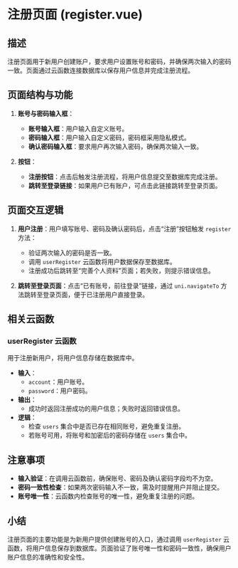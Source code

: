 # 注册页面 (register.vue)

## 描述
注册页面用于新用户创建账户，要求用户设置账号和密码，并确保两次输入的密码一致。页面通过云函数连接数据库以保存用户信息并完成注册流程。

## 页面结构与功能
1. **账号与密码输入框**：
   - **账号输入框**：用户输入自定义账号。
   - **密码输入框**：用户输入自定义密码，密码框采用隐私模式。
   - **确认密码输入框**：要求用户再次输入密码，确保两次输入一致。

2. **按钮**：
   - **注册按钮**：点击后触发注册流程，将用户信息提交至数据库完成注册。
   - **跳转至登录链接**：如果用户已有账户，可点击此链接跳转至登录页面。

## 页面交互逻辑
1. **用户注册**：用户填写账号、密码及确认密码后，点击“注册”按钮触发 `register` 方法：
   - 验证两次输入的密码是否一致。
   - 调用 `userRegister` 云函数将用户数据保存至数据库。
   - 注册成功后跳转至“完善个人资料”页面；若失败，则提示错误信息。

2. **跳转至登录页面**：点击“已有账号，前往登录”链接，通过 `uni.navigateTo` 方法跳转至登录页面，便于已注册用户直接登录。

## 相关云函数

### userRegister 云函数
用于注册新用户，将用户信息存储在数据库中。
- **输入**：
  - `account`：用户账号。
  - `password`：用户密码。
- **输出**：
  - 成功时返回注册成功的用户信息；失败时返回错误信息。
- **逻辑**：
  - 检查 `users` 集合中是否已存在相同账号，避免重复注册。
  - 若账号可用，将账号和加密后的密码存储在 `users` 集合中。

## 注意事项
- **输入验证**：在调用云函数前，确保账号、密码及确认密码字段均不为空。
- **密码一致性检查**：如果两次密码输入不一致，需及时提醒用户并阻止提交。
- **账号唯一性**：云函数内检查账号的唯一性，避免重复注册的问题。

## 小结
注册页面的主要功能是为新用户提供创建账号的入口，通过调用 `userRegister` 云函数，将用户信息保存到数据库。页面验证了账号唯一性和密码一致性，确保用户账户信息的准确性和安全性。
